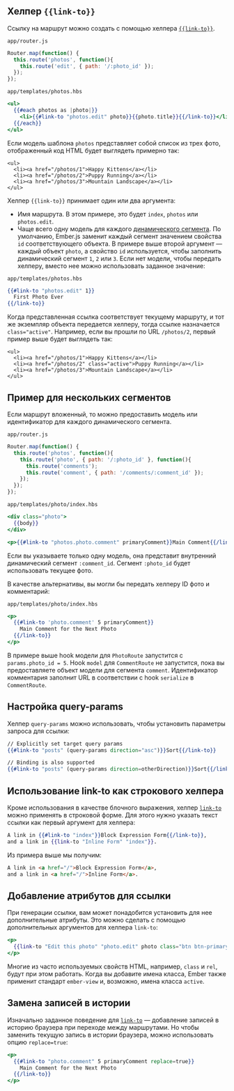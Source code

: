 ## Хелпер `{{link-to}}`

Ссылку на маршрут можно создать с помощью хелпера [`{{link-to}}`](emberjs.com/api/classes/Ember.Templates.helpers.html#method_link-to).

`app/router.js`
```js
Router.map(function() {
  this.route('photos', function(){
    this.route('edit', { path: '/:photo_id' });
  });
});
```

`app/templates/photos.hbs`
```hbs
<ul>
  {{#each photos as |photo|}}
    <li>{{#link-to "photos.edit" photo}}{{photo.title}}{{/link-to}}</li>
  {{/each}}
</ul>
```

Если модель шаблона `photos` представляет собой список из трех фото, отображенный код HTML будет выглядеть примерно так:

```
<ul>
  <li><a href="/photos/1">Happy Kittens</a></li>
  <li><a href="/photos/2">Puppy Running</a></li>
  <li><a href="/photos/3">Mountain Landscape</a></li>
</ul>
```

Хелпер `{{link-to}}` принимает один или два аргумента:

* Имя маршрута. В этом примере, это будет `index`, `photos` или `photos.edit`.
* Чаще всего одну модель для каждого [динамического сегмента](https://guides.emberjs.com/v2.8.0/routing/defining-your-routes/#toc_dynamic-segments). По умолчанию, Ember.js заменит каждый сегмент значением свойства `id` соответствующего объекта. В примере выше второй аргумент — каждый объект `photo`, а свойство `id` используется, чтобы заполнить динамический сегмент `1`, `2` или `3`. Если нет модели, чтобы передать хелперу, вместо нее можно использовать заданное значение:

`app/templates/photos.hbs`
```hbs
{{#link-to "photos.edit" 1}}
  First Photo Ever
{{/link-to}}
```

Когда представленная ссылка соответствует текущему маршруту, и тот же экземпляр объекта передается хелперу, тогда ссылке назначается `class="active"`. Например, если вы прошли по URL `/photos/2`, первый пример выше будет выглядеть так:

```
<ul>
  <li><a href="/photos/1">Happy Kittens</a></li>
  <li><a href="/photos/2" class="active">Puppy Running</a></li>
  <li><a href="/photos/3">Mountain Landscape</a></li>
</ul>
```

## Пример для нескольких сегментов

Если маршрут вложенный, то можно предоставить модель или идентификатор для каждого динамического сегмента.

`app/router.js`
```js
Router.map(function() {
  this.route('photos', function(){
    this.route('photo', { path: '/:photo_id' }, function(){
      this.route('comments');
      this.route('comment', { path: '/comments/:comment_id' });
    });
  });
});
```

`app/templates/photo/index.hbs`
```hbs
<div class="photo">
  {{body}}
</div>

<p>{{#link-to "photos.photo.comment" primaryComment}}Main Comment{{/link-to}}</p>
```

Если вы указываете только одну модель, она представит внутренний динамический сегмент `:comment_id`. Сегмент `:photo_id`  будет использовать текущее фото.

В качестве альтернативы, вы могли бы передать хелперу ID фото и комментарий:

`app/templates/photo/index.hbs`
```hbs
<p>
  {{#link-to 'photo.comment' 5 primaryComment}}
    Main Comment for the Next Photo
  {{/link-to}}
</p>
```

В примере выше hook модели для `PhotoRoute` запустится с `params.photo_id = 5`.
Hook `model` для `CommentRoute` не запустится, пока вы предоставляете объект модели для сегмента `comment`. Идентификатор комментария заполнит URL в соответствии с hook `serialize` в `CommentRoute`.

## Настройка query-params

Хелпер `query-params` можно использовать, чтобы установить параметры запроса для ссылки:

```hbs
// Explicitly set target query params
{{#link-to "posts" (query-params direction="asc")}}Sort{{/link-to}}

// Binding is also supported
{{#link-to "posts" (query-params direction=otherDirection)}}Sort{{/link-to}}
```

## Использование link-to как строкового хелпера

Кроме использования в качестве блочного выражения, хелпер [`link-to`](emberjs.com/api/classes/Ember.Templates.helpers.html#method_link-to) можно применять в строковой форме. Для этого нужно указать текст ссылки как первый аргумент для хелпера:

```hbs
A link in {{#link-to "index"}}Block Expression Form{{/link-to}},
and a link in {{link-to "Inline Form" "index"}}.
```

Из примера выше мы получим:

```html
A link in <a href="/">Block Expression Form</a>,
and a link in <a href="/">Inline Form</a>.
```

## Добавление атрибутов для ссылки

При генерации ссылки, вам может понадобится установить для нее дополнительные атрибуты. Это можно сделать с помощью дополнительных аргументов для хелпера `link-to`:

```hbs
<p>
  {{link-to "Edit this photo" "photo.edit" photo class="btn btn-primary"}}
</p>
```

Многие из часто используемых свойств HTML, например, `class` и `rel`, будут при этом работать.
Когда вы добавите имена класса, Ember также применит стандарт `ember-view` и, возможно, имена класса `active`.

## Замена записей в истории

Изначально заданное поведение для [`link-to`](emberjs.com/api/classes/Ember.Templates.helpers.html#method_link-to) — добавление записей в историю браузера при переходе между маршрутами. Но чтобы заменить текущую запись в истории браузера, можно использовать опцию `replace=true`:

```hbs
<p>
  {{#link-to "photo.comment" 5 primaryComment replace=true}}
    Main Comment for the Next Photo
  {{/link-to}}
</p>
```